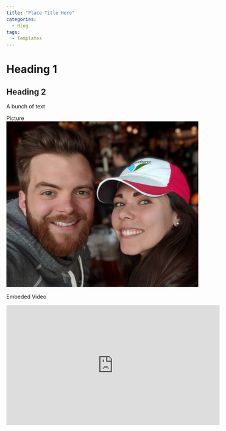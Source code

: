 ```yaml
---
title: "Place Title Here"
categories:
  - Blog
tags:
  - Templates
---
```


# Heading 1

## Heading 2

A bunch of text

Picture
![Picture Title](/assets/images/ajm-cmb-bio.jpg)


Embeded Video
<iframe width="560" height="315" src="https://www.youtube.com/embed/o0rVaJcVFoI" frameborder="0" allow="accelerometer; autoplay; encrypted-media; gyroscope; picture-in-picture" allowfullscreen></iframe>
